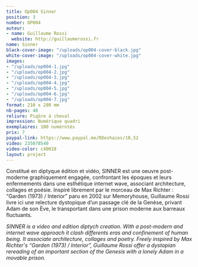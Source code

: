 ```yaml
---
title: Op004 Sinner
position: 3
number: OP004
auteur:
- name: Guillaume Rossi
  website: http://guillaumerossi.fr
name: Sinner
black-cover-image: "/uploads/op004-cover-black.jpg"
white-cover-image: "/uploads/op004-cover-white.jpg"
images:
- "/uploads/op004-1.jpg"
- "/uploads/op004-2.jpg"
- "/uploads/op004-3.jpg"
- "/uploads/op004-4.jpg"
- "/uploads/op004-5.jpg"
- "/uploads/op004-6.jpg"
- "/uploads/op004-7.jpg"
format: 210 x 280 mm
nb-pages: 48
reliure: Piqûre à cheval
impression: Numérique quadri
exemplaires: 100 numérotés
prix: 7
paypal-link: https://www.paypal.me/RDeshaies/10,52
video: 235078540
video-color: c40018
layout: project
---
```


Constitué en diptyque édition et vidéo, SINNER est une oeuvre post-moderne graphiquement engagée, confrontant les époques et leurs enfermements dans une esthétique internet wave, associant architecture, collages et poésie.
Inspiré librement par le morceau de Max Richter : “Garden (1973) / Interior” paru en 2002 sur Memoryhouse, Guillaume Rossi livre ici une relecture dystopique d’un passage clé de la Genèse, privant Adam de son Ève, le transportant dans une prison moderne aux barreaux fluctuants.

*SINNER is a video and edition diptych creation. With a post-modern and internet wave approach it clash differents eras and confinement of human being. It associate architecture, collages and poetry.
Freely inspired by Max Richter's “Garden (1973) / Interior”, Guillaume Rossi offer a dystopian rereading of an important section of the Genesis with a lonely Adam in a movable prison.*
